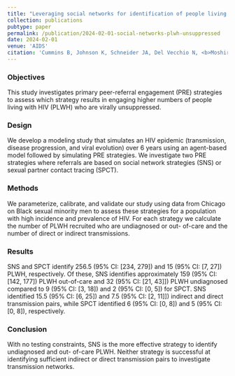 ```yaml
---
title: "Leveraging social networks for identification of people living with HIV who are virally unsuppressed"
collection: publications
pubtype: paper
permalink: /publication/2024-02-01-social-networks-plwh-unsuppressed
date: 2024-02-01
venue: 'AIDS'
citation: 'Cummins B, Johnson K, Schneider JA, Del Vecchio N, <b>Moshiri N</b>, Wertheim JO, Goyal R, Skaathun B (2024). "Leveraging social networks for identification of people living with HIV who are virally unsuppressed." <i>AIDS</i>. 38(2):245–254. <a href="https://doi.org/10.1097/QAD.0000000000003767" target="_blank">doi:10.1097/QAD.0000000000003767</a>'
---
```

### Objectives
This study investigates primary peer-referral engagement (PRE) strategies to assess which strategy results in engaging higher numbers of people living with HIV (PLWH) who are virally unsuppressed.

### Design
We develop a modeling study that simulates an HIV epidemic (transmission, disease progression, and viral evolution) over 6 years using an agent-based model followed by simulating PRE strategies. We investigate two PRE strategies where referrals are based on social network strategies (SNS) or sexual partner contact tracing (SPCT).

### Methods
We parameterize, calibrate, and validate our study using data from Chicago on Black sexual minority men to assess these strategies for a population with high incidence and prevalence of HIV. For each strategy we calculate the number of PLWH recruited who are undiagnosed or out- of-care and the number of direct or indirect transmissions.

### Results
SNS and SPCT identify 256.5 (95% CI: [234, 279]) and 15 (95% CI: [7, 27]) PLWH, respectively. Of these, SNS identifies approximately 159 (95% CI: [142, 177]) PLWH out-of-care and 32 (95% CI: [21, 43]]) PLWH undiagnosed compared to 9 (95% CI: [3, 18]) and 2 (95% CI: [0, 5]) for SPCT. SNS identified 15.5 (95% CI: [6, 25]) and 7.5 (95% CI: [2, 11]]) indirect and direct transmission pairs, while SPCT identified 6 (95% CI: [0, 8]) and 5 (95% CI: [0, 8]), respectively.

### Conclusion
With no testing constraints, SNS is the more effective strategy to identify undiagnosed and out- of-care PLWH. Neither strategy is successful at identifying sufficient indirect or direct transmission pairs to investigate transmission networks.
